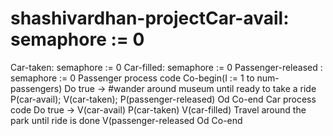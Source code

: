 # shashivardhan-projectCar-avail: semaphore := 0
Car-taken: semaphore := 0
Car-filled: semaphore := 0
Passenger-released : semaphore := 0
Passenger process code
Co-begin(I := 1 to num-passengers)
Do true ->
#wander around museum until ready to take a ride
P(car-avail);
V(car-taken);
P(passenger-released)
Od
Co-end
Car process code
Do true ->
V(car-avail)
P(car-taken)
V(car-filled)
Travel around the park until ride is done
V(passenger-released
Od
Co-end
